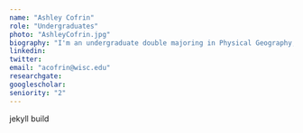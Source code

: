```yaml
---
name: "Ashley Cofrin"
role: "Undergraduates"
photo: "AshleyCofrin.jpg"
biography: "I'm an undergraduate double majoring in Physical Geography, and Community Environmental Sociology, with a certificate in Environmental Studies. I am currently working on understanding the seasonality of the Younger Dryas through climate simulations. I also help out with sampling sediment cores in the lab. "
linkedin: 
twitter: 
email: "acofrin@wisc.edu"
researchgate: 
googlescholar: 
seniority: "2"
---
```

jekyll build
